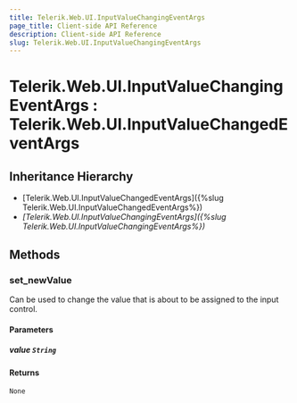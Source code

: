 ```yaml
---
title: Telerik.Web.UI.InputValueChangingEventArgs
page_title: Client-side API Reference
description: Client-side API Reference
slug: Telerik.Web.UI.InputValueChangingEventArgs
---
```


# Telerik.Web.UI.InputValueChangingEventArgs : Telerik.Web.UI.InputValueChangedEventArgs 

## Inheritance Hierarchy

* [Telerik.Web.UI.InputValueChangedEventArgs]({%slug Telerik.Web.UI.InputValueChangedEventArgs%})
* *[Telerik.Web.UI.InputValueChangingEventArgs]({%slug Telerik.Web.UI.InputValueChangingEventArgs%})*

## Methods

###  set_newValue

Can be used to change the value that is about to be assigned to the input control. 

#### Parameters

##### value `String`

#### Returns

`None` 



